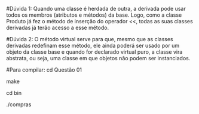 #Dúvida 1: Quando uma classe é herdada de outra, a derivada pode usar todos os membros (atributos e métodos) da base. Logo, como a classe Produto já fez o método de inserção do operador <<, todas as suas classes derivadas já terão acesso a esse método.

#Dúvida 2: O método virtual serve para que, mesmo que as classes derivadas redefinam esse método, ele ainda poderá ser usado por um objeto da classe base e quando for declarado virtual puro, a classe vira abstrata, ou seja, uma classe em que objetos não podem ser instanciados.

#Para compilar:
cd Questão 01

make

cd bin

./compras

